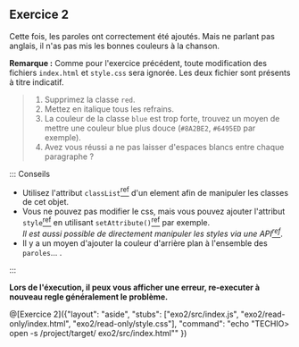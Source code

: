 ## Exercice 2

Cette fois, les paroles ont correctement été ajoutés. Mais ne parlant pas anglais, il n'as pas mis les bonnes couleurs à la chanson.

**Remarque :** Comme pour l'exercice précédent, toute modification des fichiers `index.html` et `style.css` sera ignorée. Les deux fichier sont présents à titre indicatif.

> 1. Supprimez la classe `red`.
> 2. Mettez en italique tous les refrains.
> 3. La couleur de la classe `blue` est trop forte, trouvez un moyen de mettre une couleur blue plus douce (`#8A2BE2`, `#6495ED` par exemple).
> 4. Avez vous réussi a ne pas laisser d'espaces blancs entre chaque paragraphe ?

::: Conseils

- Utilisez l'attribut `classList`[<sup>ref</sup>](https://developer.mozilla.org/fr/docs/Web/API/Element/classList) d'un element afin de manipuler les classes de cet objet.
- Vous ne pouvez pas modifier le css, mais vous pouvez ajouter l'attribut `style`[<sup>ref</sup>](https://developer.mozilla.org/fr/docs/Web/HTML/Attributs_universels/style) en utilisant `setAttribute()`[<sup>ref</sup>](https://developer.mozilla.org/fr/docs/Web/API/Element/setAttribute) par exemple.  
  _Il est aussi possible de directement manipuler les styles via une API[<sup>ref</ref>](https://developer.mozilla.org/fr/docs/Web/API/HTMLElement/style)_.
- Il y a un moyen d'ajouter la couleur d'arrière plan à l'ensemble des `paroles`... .

:::

**Lors de l'éxecution, il peux vous afficher une erreur, re-executer à nouveau regle généralement le problème.**

@[Exercice 2]({"layout": "aside", "stubs": ["exo2/src/index.js", "exo2/read-only/index.html", "exo2/read-only/style.css"], "command": "echo \"TECHIO> open -s /project/target/ exo2/src/index.html\"" })
